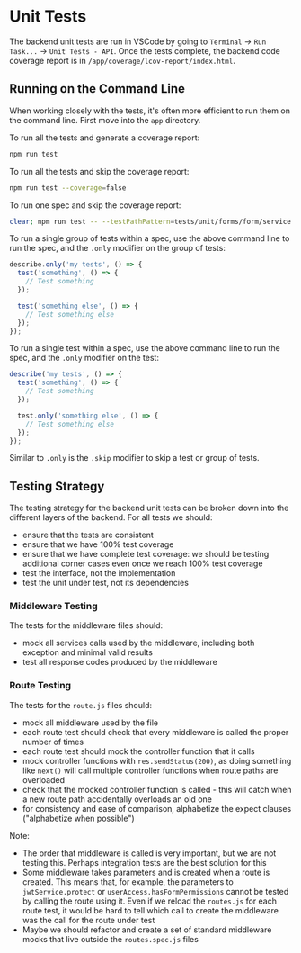 # Unit Tests

The backend unit tests are run in VSCode by going to `Terminal` -> `Run Task...` -> `Unit Tests - API`. Once the tests complete, the backend code coverage report is in `/app/coverage/lcov-report/index.html`.

## Running on the Command Line

When working closely with the tests, it's often more efficient to run them on the command line. First move into the `app` directory.

To run all the tests and generate a coverage report:

```sh
npm run test
```

To run all the tests and skip the coverage report:

```sh
npm run test --coverage=false
```

To run one spec and skip the coverage report:

```sh
clear; npm run test -- --testPathPattern=tests/unit/forms/form/service.spec.js --coverage=false
```

To run a single group of tests within a spec, use the above command line to run the spec, and the `.only` modifier on the group of tests:

```javascript
describe.only('my tests', () => {
  test('something', () => {
    // Test something
  });

  test('something else', () => {
    // Test something else
  });
});
```

To run a single test within a spec, use the above command line to run the spec, and the `.only` modifier on the test:

```javascript
describe('my tests', () => {
  test('something', () => {
    // Test something
  });

  test.only('something else', () => {
    // Test something else
  });
});
```

Similar to `.only` is the `.skip` modifier to skip a test or group of tests.

## Testing Strategy

The testing strategy for the backend unit tests can be broken down into the different layers of the backend. For all tests we should:

- ensure that the tests are consistent
- ensure that we have 100% test coverage
- ensure that we have complete test coverage: we should be testing additional corner cases even once we reach 100% test coverage
- test the interface, not the implementation
- test the unit under test, not its dependencies

### Middleware Testing

The tests for the middleware files should:

- mock all services calls used by the middleware, including both exception and minimal valid results
- test all response codes produced by the middleware

### Route Testing

The tests for the `route.js` files should:

- mock all middleware used by the file
- each route test should check that every middleware is called the proper number of times
- each route test should mock the controller function that it calls
- mock controller functions with `res.sendStatus(200)`, as doing something like `next()` will call multiple controller functions when route paths are overloaded
- check that the mocked controller function is called - this will catch when a new route path accidentally overloads an old one
- for consistency and ease of comparison, alphabetize the expect clauses ("alphabetize when possible")

Note:

- The order that middleware is called is very important, but we are not testing this. Perhaps integration tests are the best solution for this
- Some middleware takes parameters and is created when a route is created. This means that, for example, the parameters to `jwtService.protect` or `userAccess.hasFormPermissions` cannot be tested by calling the route using it. Even if we reload the `routes.js` for each route test, it would be hard to tell which call to create the middleware was the call for the route under test
- Maybe we should refactor and create a set of standard middleware mocks that live outside the `routes.spec.js` files
